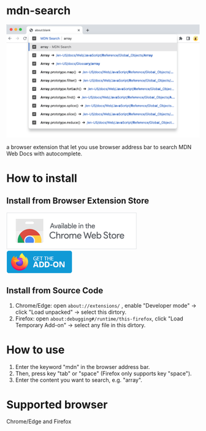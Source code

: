 # mdn-search

![screenshot](./webstore/screenshot.png)

a browser extension that let you use browser address bar to search MDN Web Docs with autocomplete.

# How to install
## Install from Browser Extension Store

[![Chrome Web Store](./webstore/chrome/get-button.png)](https://chrome.google.com/webstore/detail/pdiegkghjahhhikafojgcmflngomilki)
[![Firefox Addons](./webstore/firefox/get-button.png)](https://addons.mozilla.org/addon/mdn-docs-search/)

## Install from Source Code

1. Chrome/Edge: open `about://extensions/` , enable "Developer mode" → click "Load unpacked" → select this dirtory.
1. Firefox: open `about:debugging#/runtime/this-firefox`, click "Load Temporary Add-on" → select any file in this dirtory.

# How to use
1. Enter the keyword "mdn" in the browser address bar.
1. Then, press key "tab" or "space" (Firefox only supports key "space").
1. Enter the content you want to search, e.g. "array".

# Supported browser
Chrome/Edge and Firefox